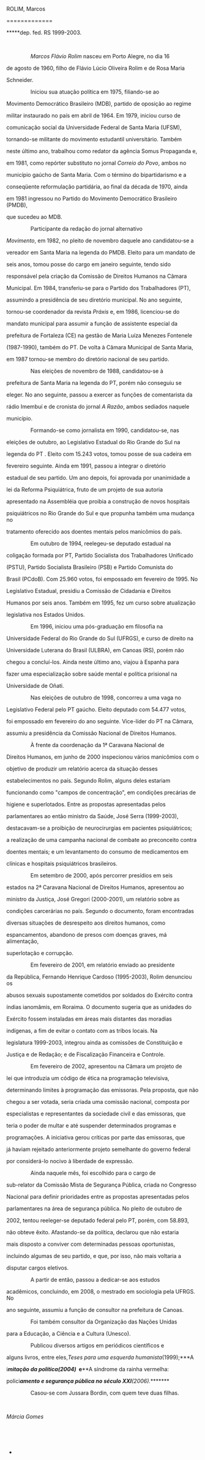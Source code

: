 ROLIM, Marcos

=============



**\***dep. fed. RS 1999-2003.



 



                *Marcos Flávio Rolim* nasceu em Porto Alegre, no dia 16

de agosto de 1960, filho de Flávio Lúcio Oliveira Rolim e de Rosa Maria

Schneider.



                Iniciou sua atuação política em 1975, filiando-se ao

Movimento Democrático Brasileiro (MDB), partido de oposição ao regime

militar instaurado no país em abril de 1964. Em 1979, iniciou curso de

comunicação social da Universidade Federal de Santa Maria (UFSM),

tornando-se militante do movimento estudantil universitário. Também

neste último ano, trabalhou como redator da agência Somus Propaganda e,

em 1981, como repórter substituto no jornal *Correio do Povo*, ambos no

município gaúcho de Santa Maria. Com o término do bipartidarismo e a

conseqüente reformulação partidária, ao final da década de 1970, ainda

em 1981 ingressou no Partido do Movimento Democrático Brasileiro (PMDB),

que sucedeu ao MDB. 



                Participante da redação do jornal alternativo

*Movimento*, em 1982, no pleito de novembro daquele ano candidatou-se a

vereador em Santa Maria na legenda do PMDB. Eleito para um mandato de

seis anos, tomou posse do cargo em janeiro seguinte, tendo sido

responsável pela criação da Comissão de Direitos Humanos na Câmara

Municipal. Em 1984, transferiu-se para o Partido dos Trabalhadores (PT),

assumindo a presidência de seu diretório municipal. No ano seguinte,

tornou-se coordenador da revista *Práxis* e, em 1986, licenciou-se do

mandato municipal para assumir a função de assistente especial da

prefeitura de Fortaleza (CE) na gestão de Maria Luíza Menezes Fontenele

(1987-1990), também do PT. De volta à Câmara Municipal de Santa Maria,

em 1987 tornou-se membro do diretório nacional de seu partido.



                Nas eleições de novembro de 1988, candidatou-se à

prefeitura de Santa Maria na legenda do PT, porém não conseguiu se

eleger. No ano seguinte, passou a exercer as funções de comentarista da

rádio Imembuí e de cronista do jornal *A Razão*, ambos sediados naquele

município.



                Formando-se como jornalista em 1990, candidatou-se, nas

eleições de outubro, ao Legislativo Estadual do Rio Grande do Sul na

legenda do PT . Eleito com 15.243 votos, tomou posse de sua cadeira em

fevereiro seguinte. Ainda em 1991, passou a integrar o diretório

estadual de seu partido. Um ano depois, foi aprovada por unanimidade a

lei da Reforma Psiquiátrica, fruto de um projeto de sua autoria

apresentado na Assembléia que proibia a construção de novos hospitais

psiquiátricos no Rio Grande do Sul e que propunha também uma mudança no

tratamento oferecido aos doentes mentais pelos manicômios do país.



                Em outubro de 1994, reelegeu-se deputado estadual na

coligação formada por PT, Partido Socialista dos Trabalhadores Unificado

(PSTU), Partido Socialista Brasileiro (PSB) e Partido Comunista do

Brasil (PCdoB). Com 25.960 votos, foi empossado em fevereiro de 1995. No

Legislativo Estadual, presidiu a Comissão de Cidadania e Direitos

Humanos por seis anos. Também em 1995, fez um curso sobre atualização

legislativa nos Estados Unidos.



                Em 1996, iniciou uma pós-graduação em filosofia na

Universidade Federal do Rio Grande do Sul (UFRGS), e curso de direito na

Universidade Luterana do Brasil (ULBRA), em Canoas (RS), porém não

chegou a concluí-los. Ainda neste último ano, viajou à Espanha para

fazer uma especialização sobre saúde mental e política prisional na

Universidade de Oñati.



                Nas eleições de outubro de 1998, concorreu a uma vaga no

Legislativo Federal pelo PT gaúcho. Eleito deputado com 54.477 votos,

foi empossado em fevereiro do ano seguinte. Vice-líder do PT na Câmara,

assumiu a presidência da Comissão Nacional de Direitos Humanos.



                À frente da coordenação da 1ª Caravana Nacional de

Direitos Humanos, em junho de 2000 inspecionou vários manicômios com o

objetivo de produzir um relatório acerca da situação desses

estabelecimentos no país. Segundo Rolim, alguns deles estariam

funcionando como "campos de concentração", em condições precárias de

higiene e superlotados. Entre as propostas apresentadas pelos

parlamentares ao então ministro da Saúde, José Serra (1999-2003),

destacavam-se a proibição de neurocirurgias em pacientes psiquiátricos;

a realização de uma campanha nacional de combate ao preconceito contra

doentes mentais; e um levantamento do consumo de medicamentos em

clínicas e hospitais psiquiátricos brasileiros.



                Em setembro de 2000, após percorrer presídios em seis

estados na 2ª Caravana Nacional de Direitos Humanos, apresentou ao

ministro da Justiça, José Gregori (2000-2001), um relatório sobre as

condições carcerárias no país. Segundo o documento, foram encontradas

diversas situações de desrespeito aos direitos humanos, como

espancamentos, abandono de presos com doenças graves, má alimentação,

superlotação e corrupção.



                Em fevereiro de 2001, em relatório enviado ao presidente

da República, Fernando Henrique Cardoso (1995-2003), Rolim denunciou os

abusos sexuais supostamente cometidos por soldados do Exército contra

índias ianomâmis, em Roraima. O documento sugeria que as unidades do

Exército fossem instaladas em áreas mais distantes das moradias

indígenas, a fim de evitar o contato com as tribos locais. Na

legislatura 1999-2003, integrou ainda as comissões de Constituição e

Justiça e de Redação; e de Fiscalização Financeira e Controle.



                Em fevereiro de 2002, apresentou na Câmara um projeto de

lei que introduzia um código de ética na programação televisiva,

determinando limites à programação das emissoras. Pela proposta, que não

chegou a ser votada, seria criada uma comissão nacional, composta por

especialistas e representantes da sociedade civil e das emissoras, que

teria o poder de multar e até suspender determinados programas e

programações. A iniciativa gerou críticas por parte das emissoras, que

já haviam rejeitado anteriormente projeto semelhante do governo federal

por considerá-lo nocivo à liberdade de expressão.



                Ainda naquele mês, foi escolhido para o cargo de

sub-relator da Comissão Mista de Segurança Pública, criada no Congresso

Nacional para definir prioridades entre as propostas apresentadas pelos

parlamentares na área de segurança pública. No pleito de outubro de

2002, tentou reeleger-se deputado federal pelo PT, porém, com 58.893,

não obteve êxito. Afastando-se da política, declarou que não estaria

mais disposto a conviver com determinadas pessoas oportunistas,

incluindo algumas de seu partido, e que, por isso, não mais voltaria a

disputar cargos eletivos.



                A partir de então, passou a dedicar-se aos estudos

acadêmicos, concluindo, em 2008, o mestrado em sociologia pela UFRGS. No

ano seguinte, assumiu a função de consultor na prefeitura de Canoas.



                Foi também consultor da Organização das Nações Unidas

para a Educação, a Ciência e a Cultura (Unesco).



                Publicou diversos artigos em periódicos científicos e

alguns livros, entre eles,*Teses para uma esquerda humanista*(1999);***A

i****mitação da política*(2004)*  e****A síndrome da rainha vermelha:

polici******amento e segurança pública no século XXI*****(2006).********



                Casou-se com Jussara Bordin, com quem teve duas filhas.



 



*Márcia Gomes*



 



 

-




